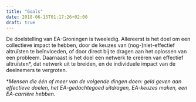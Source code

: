 ```yaml
---
title: "Goals"
date: 2018-06-15T01:17:26+02:00
draft: true
---
```


De doelstelling van EA-Groningen is tweeledig. Allereerst is het doel om een collectieve impact te hebben, door de keuzes van (nog-)niet-effectief altruïsten te beïnvloeden, of door direct bij te dragen aan het oplossen van een probleem. Daarnaast is het doel een netwerk te creëren van effectief altruïsten\*, dat netwerk uit te breiden, en de individuele impact van de deelnemers te vergroten.

\**Mensen die één of meer van de volgende dingen doen: geld geven aan effectieve doelen, het EA-gedachtegoed uitdragen, EA-keuzes maken, een EA-carrière hebben.*